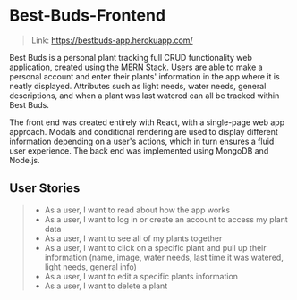 # Best-Buds-Frontend
>Link: https://bestbuds-app.herokuapp.com/

Best Buds is a personal plant tracking full CRUD functionality web application, created using the MERN Stack. Users are able to make a personal account and enter their plants' information in the app where it is neatly displayed. Attributes such as light needs, water needs, general descriptions, and when a plant was last watered can all be tracked within Best Buds.

The front end was created entirely with React, with a single-page web app approach. Modals and conditional rendering are used to display different information depending on a user's actions, which in turn ensures a fluid user experience. The back end was implemented using MongoDB and Node.js.


## User Stories

> - As a user, I want to read about how the app works
> - As a user, I want to log in or create an account to access my plant data
> - As a user, I want to see all of my plants together
> - As a user, I want to click on a specific plant and pull up their information (name, image, water needs, last time it was watered, light needs, general info)
> - As a user, I want to edit a specific plants information
> - As a user, I want to delete a plant
